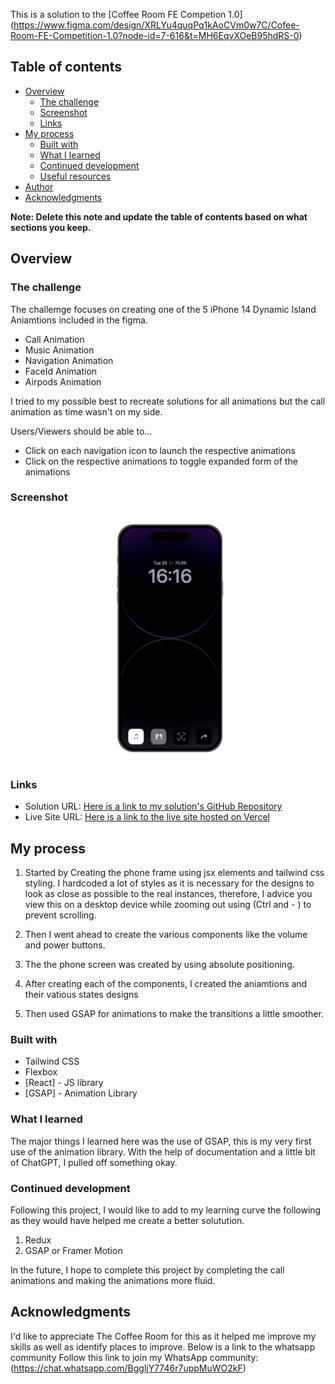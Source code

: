 

This is a solution to the [Coffee Room FE Competion 1.0] (https://www.figma.com/design/XRLYu4quqPq1kAoCVm0w7C/Cofee-Room-FE-Competition-1.0?node-id=7-616&t=MH6EqvXOeB95hdRS-0)

## Table of contents

- [Overview](#overview)
  - [The challenge](#the-challenge)
  - [Screenshot](#screenshot)
  - [Links](#links)
- [My process](#my-process)
  - [Built with](#built-with)
  - [What I learned](#what-i-learned)
  - [Continued development](#continued-development)
  - [Useful resources](#useful-resources)
- [Author](#author)
- [Acknowledgments](#acknowledgments)

**Note: Delete this note and update the table of contents based on what sections you keep.**

## Overview

### The challenge

The challemge focuses on creating one of the 5 iPhone 14 Dynamic Island Aniamtions included in the figma. 

- Call Animation
- Music Animation
- Navigation Animation
- FaceId Animation
- Airpods Animation

I tried to my possible best to recreate solutions for all animations but the call animation as time wasn't on my side.

Users/Viewers should be able to...
- Click on each navigation icon to launch the respective animations
- Click on the respective animations to  toggle expanded form of the animations

### Screenshot

![Full Page Screenshot](./src/assets/screenshot.jpeg)

### Links

- Solution URL: [Here is a link to my solution's GitHub Repository](https://github.com/jesutobiDev/dynamic-island-animations)
- Live Site URL: [Here is a link to the live site hosted on Vercel](https://dynamic-island-animations.vercel.app/)

## My process

1) Started by Creating the phone frame using jsx elements and tailwind css styling. I hardcoded a lot of styles as it is necessary for the designs to look as close as possible to the real instances, therefore, I advice you view this on a desktop device while zooming out using (Ctrl and - ) to prevent scrolling.

2) Then I went ahead to create the various components like the volume and power buttons. 
3) The the phone screen was created by using absolute positioning. 
4) After creating each of the components, I created the aniamtions and their vatious states designs
5) Then used GSAP for animations  to make the transitions a little smoother.

### Built with

- Tailwind CSS
- Flexbox
- [React] - JS library
- [GSAP] - Animation Library


### What I learned

The major things I learned here was the use of GSAP, this is my very first use of the animation library. With the help of documentation and a little bit of ChatGPT, I pulled off something okay. 

### Continued development
Following this project, I would like to add to my learning curve the following as they would have helped me create a better solutution.
1) Redux 
2) GSAP or Framer Motion

In the future, I hope to complete this project by completing the call animations and making the animations more fluid.


## Acknowledgments
I'd like to appreciate The Coffee Room for this as it helped me improve my skills as well as identify places to improve. Below is a link to the whatsapp community
Follow this link to join my WhatsApp community: (https://chat.whatsapp.com/BggljY7746r7uppMuWO2kF)


